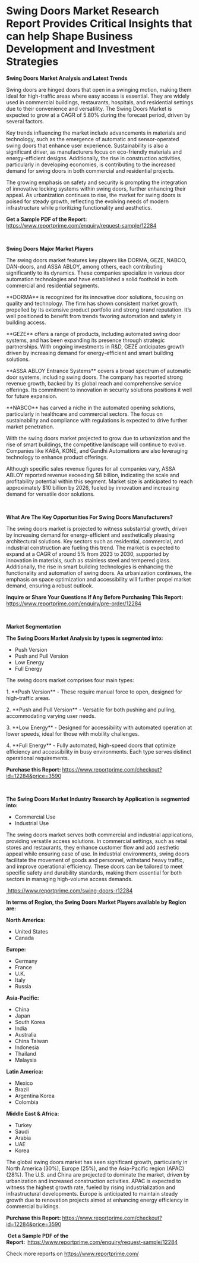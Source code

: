 <p><h1>Swing Doors Market Research Report Provides Critical Insights that can help Shape Business Development and Investment Strategies</h1></p><p><strong>Swing Doors Market Analysis and Latest Trends</strong></p>
<p><p>Swing doors are hinged doors that open in a swinging motion, making them ideal for high-traffic areas where easy access is essential. They are widely used in commercial buildings, restaurants, hospitals, and residential settings due to their convenience and versatility. The Swing Doors Market is expected to grow at a CAGR of 5.80% during the forecast period, driven by several factors.</p><p>Key trends influencing the market include advancements in materials and technology, such as the emergence of automatic and sensor-operated swing doors that enhance user experience. Sustainability is also a significant driver, as manufacturers focus on eco-friendly materials and energy-efficient designs. Additionally, the rise in construction activities, particularly in developing economies, is contributing to the increased demand for swing doors in both commercial and residential projects.</p><p>The growing emphasis on safety and security is prompting the integration of innovative locking systems within swing doors, further enhancing their appeal. As urbanization continues to rise, the market for swing doors is poised for steady growth, reflecting the evolving needs of modern infrastructure while prioritizing functionality and aesthetics.</p></p>
<p><strong>Get a Sample PDF of the Report:&nbsp;</strong> <a href="https://www.reportprime.com/enquiry/request-sample/12284?utm_campaign=3273&utm_medium=2&utm_source=Github&utm_content=ia&utm_term=18032025&utm_id=swing-doors">https://www.reportprime.com/enquiry/request-sample/12284</a></p>
<p>&nbsp;</p>
<p><strong>Swing Doors Major Market Players</strong></p>
<p><p>The swing doors market features key players like DORMA, GEZE, NABCO, DAN-doors, and ASSA ABLOY, among others, each contributing significantly to its dynamics. These companies specialize in various door automation technologies and have established a solid foothold in both commercial and residential segments.</p><p>**DORMA** is recognized for its innovative door solutions, focusing on quality and technology. The firm has shown consistent market growth, propelled by its extensive product portfolio and strong brand reputation. It’s well positioned to benefit from trends favoring automation and safety in building access.</p><p>**GEZE** offers a range of products, including automated swing door systems, and has been expanding its presence through strategic partnerships. With ongoing investments in R&D, GEZE anticipates growth driven by increasing demand for energy-efficient and smart building solutions.</p><p>**ASSA ABLOY Entrance Systems** covers a broad spectrum of automatic door systems, including swing doors. The company has reported strong revenue growth, backed by its global reach and comprehensive service offerings. Its commitment to innovation in security solutions positions it well for future expansion.</p><p>**NABCO** has carved a niche in the automated opening solutions, particularly in healthcare and commercial sectors. The focus on sustainability and compliance with regulations is expected to drive further market penetration.</p><p>With the swing doors market projected to grow due to urbanization and the rise of smart buildings, the competitive landscape will continue to evolve. Companies like KABA, KONE, and Gandhi Automations are also leveraging technology to enhance product offerings. </p><p>Although specific sales revenue figures for all companies vary, ASSA ABLOY reported revenue exceeding $8 billion, indicating the scale and profitability potential within this segment. Market size is anticipated to reach approximately $10 billion by 2026, fueled by innovation and increasing demand for versatile door solutions.</p></p>
<p>&nbsp;</p>
<p><strong>What Are The Key Opportunities For Swing Doors Manufacturers?</strong></p>
<p><p>The swing doors market is projected to witness substantial growth, driven by increasing demand for energy-efficient and aesthetically pleasing architectural solutions. Key sectors such as residential, commercial, and industrial construction are fueling this trend. The market is expected to expand at a CAGR of around 5% from 2023 to 2030, supported by innovation in materials, such as stainless steel and tempered glass. Additionally, the rise in smart building technologies is enhancing the functionality and automation of swing doors. As urbanization continues, the emphasis on space optimization and accessibility will further propel market demand, ensuring a robust outlook.</p></p>
<p><strong>Inquire or Share Your Questions If Any Before Purchasing This Report:</strong> <a href="https://www.reportprime.com/enquiry/pre-order/12284?utm_campaign=3273&utm_medium=2&utm_source=Github&utm_content=ia&utm_term=18032025&utm_id=swing-doors">https://www.reportprime.com/enquiry/pre-order/12284</a></p>
<p>&nbsp;</p>
<p><strong>Market Segmentation</strong></p>
<p><strong>The Swing Doors Market Analysis by types is segmented into:</strong></p>
<p><ul><li>Push Version</li><li>Push and Pull Version</li><li>Low Energy</li><li>Full Energy</li></ul></p>
<p><p>The swing doors market comprises four main types: </p><p>1. **Push Version** - These require manual force to open, designed for high-traffic areas. </p><p>2. **Push and Pull Version** - Versatile for both pushing and pulling, accommodating varying user needs. </p><p>3. **Low Energy** - Designed for accessibility with automated operation at lower speeds, ideal for those with mobility challenges. </p><p>4. **Full Energy** - Fully automated, high-speed doors that optimize efficiency and accessibility in busy environments. Each type serves distinct operational requirements.</p></p>
<p><strong>Purchase this Report:&nbsp;</strong><a href="https://www.reportprime.com/checkout?id=12284&price=3590&utm_campaign=3273&utm_medium=2&utm_source=Github&utm_content=ia&utm_term=18032025&utm_id=swing-doors">https://www.reportprime.com/checkout?id=12284&price=3590</a></p>
<p>&nbsp;</p>
<p><strong>The Swing Doors Market Industry Research by Application is segmented into:</strong></p>
<p><ul><li>Commercial Use</li><li>Industrial Use</li></ul></p>
<p><p>The swing doors market serves both commercial and industrial applications, providing versatile access solutions. In commercial settings, such as retail stores and restaurants, they enhance customer flow and add aesthetic appeal while ensuring ease of use. In industrial environments, swing doors facilitate the movement of goods and personnel, withstand heavy traffic, and improve operational efficiency. These doors can be tailored to meet specific safety and durability standards, making them essential for both sectors in managing high-volume access demands.</p></p>
<p><a href="https://www.reportprime.com/swing-doors-r12284?utm_campaign=3273&utm_medium=2&utm_source=Github&utm_content=ia&utm_term=18032025&utm_id=swing-doors">&nbsp;https://www.reportprime.com/swing-doors-r12284</a></p>
<p><strong>In terms of Region, the Swing Doors Market Players available by Region are:</strong></p>
<p>
    <p> <strong> North America: </strong>
        <ul>
            <li>United States</li>
            <li>Canada</li>
        </ul>
        </p> 
    <p> <strong> Europe: </strong>
        <ul>
            <li>Germany</li>
            <li>France</li>
            <li>U.K.</li>
            <li>Italy</li>
            <li>Russia</li>
        </ul>
        </p> 
    <p> <strong> Asia-Pacific: </strong>
        <ul>
            <li>China</li>
            <li>Japan</li>
            <li>South Korea</li>
            <li>India</li>
            <li>Australia</li>
            <li>China Taiwan</li>
            <li>Indonesia</li>
            <li>Thailand</li>
            <li>Malaysia</li>
        </ul>
        </p> 
    <p> <strong> Latin America: </strong>
        <ul>
            <li>Mexico</li>
            <li>Brazil</li>
            <li>Argentina Korea</li>
            <li>Colombia</li>
        </ul>
        </p> 
    <p> <strong> Middle East & Africa: </strong>
        <ul>
            <li>Turkey</li>
            <li>Saudi</li>
            <li>Arabia</li>
            <li>UAE</li>
            <li>Korea</li>
        </ul>
    </p>
    </p>
<p><p>The global swing doors market has seen significant growth, particularly in North America (30%), Europe (25%), and the Asia-Pacific region (APAC) (28%). The U.S. and China are projected to dominate the market, driven by urbanization and increased construction activities. APAC is expected to witness the highest growth rate, fueled by rising industrialization and infrastructural developments. Europe is anticipated to maintain steady growth due to renovation projects aimed at enhancing energy efficiency in commercial buildings.</p></p>
<p><strong>Purchase this Report: </strong><a href="https://www.reportprime.com/checkout?id=12284&price=3590&utm_campaign=3273&utm_medium=2&utm_source=Github&utm_content=ia&utm_term=18032025&utm_id=swing-doors">https://www.reportprime.com/checkout?id=12284&price=3590</a></p>
<p>&nbsp;<strong>Get a Sample PDF of the Report:&nbsp;&nbsp;</strong><a href="https://www.reportprime.com/enquiry/request-sample/12284?utm_campaign=3273&utm_medium=2&utm_source=Github&utm_content=ia&utm_term=18032025&utm_id=swing-doors">https://www.reportprime.com/enquiry/request-sample/12284</a></p>
<p><strong></strong></p>
<p>Check more reports on <a href="https://www.reportprime.com/?utm_campaign=3273&utm_medium=2&utm_source=Github&utm_content=ia&utm_term=18032025&utm_id=swing-doors">https://www.reportprime.com/</a></p>
